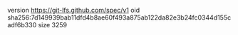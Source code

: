 version https://git-lfs.github.com/spec/v1
oid sha256:7d149939bab11dfd4b8ae60f493a875ab122da82e3b24fc0344d155cadf6b330
size 3259

